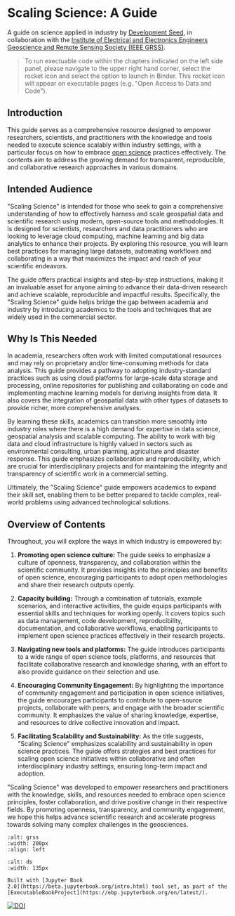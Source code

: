 <!-- #region -->
# Scaling Science: A Guide

A guide on science applied in industry by [Development Seed](https://developmentseed.org/), in collaboration with the [Institute of Electrical and Electronics Engineers Geoscience and Remote Sensing Society (IEEE GRSS)](https://www.grss-ieee.org/).

> To run exectuable code within the chapters indicated on the left side panel, please navigate to the upper right hand corner, select the rocket icon and select the option to launch in Binder. This rocket icon will appear on executable pages (e.g. "Open Access to Data and Code").

## Introduction

This guide serves as a comprehensive resource designed to empower researchers, scientists, and practitioners with the knowledge and tools needed to execute science scalably within industry settings, with a particular focus on how to embrace [open science](https://www.cos.io/open-science) practices effectively. The contents aim to address the growing demand for transparent, reproducible, and collaborative research approaches in various domains.

## Intended Audience

"Scaling Science" is intended for those who seek to gain a comprehensive understanding of how to effectively harness and scale geospatial data and scientific research using modern, open-source tools and methodologies. It is designed for scientists, researchers and data practitioners who are looking to leverage cloud computing, machine learning and big data analytics to enhance their projects. By exploring this resource, you will learn best practices for managing large datasets, automating workflows and collaborating in a way that maximizes the impact and reach of your scientific endeavors.

The guide offers practical insights and step-by-step instructions, making it an invaluable asset for anyone aiming to advance their data-driven research and achieve scalable, reproducible and impactful results. Specifically, the "Scaling Science" guide helps bridge the gap between academia and industry by introducing academics to the tools and techniques that are widely used in the commercial sector. 

## Why Is This Needed

In academia, researchers often work with limited computational resources and may rely on proprietary and/or time-consuming methods for data analysis. This guide provides a pathway to adopting industry-standard practices such as using cloud platforms for large-scale data storage and processing, online repositories for publishing and collaborating on code and implementing machine learning models for deriving insights from data. It also covers the integration of geospatial data with other types of datasets to provide richer, more comprehensive analyses. 

By learning these skills, academics can transition more smoothly into industry roles where there is a high demand for expertise in data science, geospatial analysis and scalable computing. The ability to work with big data and cloud infrastructure is highly valued in sectors such as environmental consulting, urban planning, agriculture and disaster response. This guide emphasizes collaboration and reproducibility, which are crucial for interdisciplinary projects and for maintaining the integrity and transparency of scientific work in a commercial setting.

Ultimately, the "Scaling Science" guide empowers academics to expand their skill set, enabling them to be better prepared to tackle complex, real-world problems using advanced technological solutions.

## Overview of Contents
Throughout, you will explore the ways in which industry is empowered by:

1. **Promoting open science culture:** The guide seeks to emphasize a culture of openness, transparency, and collaboration within the scientific community. It provides insights into the principles and benefits of open science, encouraging participants to adopt open methodologies and share their research outputs openly.

2. **Capacity building:** Through a combination of tutorials, example scenarios, and interactive activities, the guide equips participants with essential skills and techniques for working openly. It covers topics such as data management, code development, reproducibility, documentation, and collaborative workflows, enabling participants to implement open science practices effectively in their research projects.

3. **Navigating new tools and platforms:** The guide introduces participants to a wide range of open science tools, platforms, and resources that facilitate collaborative research and knowledge sharing, with an effort to also provide guidance on their selection and use.

4. **Encouraging Community Engagement:** By highlighting the importance of community engagement and participation in open science initiatives, the guide encourages participants to contribute to open-source projects, collaborate with peers, and engage with the broader scientific community. It emphasizes the value of sharing knowledge, expertise, and resources to drive collective innovation and impact.

5. **Facilitating Scalability and Sustainability:** As the title suggests, "Scaling Science" emphasizes scalability and sustainability in open science practices. The guide offers strategies and best practices for scaling open science initiatives within collaborative and often interdisciplinary industry settings, ensuring long-term impact and adoption.

"Scaling Science" was developed to empower researchers and practitioners with the knowledge, skills, and resources needed to embrace open science principles, foster collaboration, and drive positive change in their respective fields. By promoting openness, transparency, and community engagement, we hope this helps advance scientific research and accelerate progress towards solving many complex challenges in the geosciences.

```{image} ../grss.png
:alt: grss
:width: 200px
:align: left
```

```{image} ../ds.png
:alt: ds
:width: 135px
```

<!-- #endregion -->

```{admonition} $~$
Built with [Jupyter Book
2.0](https://beta.jupyterbook.org/intro.html) tool set, as part of the
[ExecutableBookProject](https://ebp.jupyterbook.org/en/latest/).
```

[![DOI](https://zenodo.org/badge/779171607.svg)](https://zenodo.org/doi/10.5281/zenodo.11224030)
